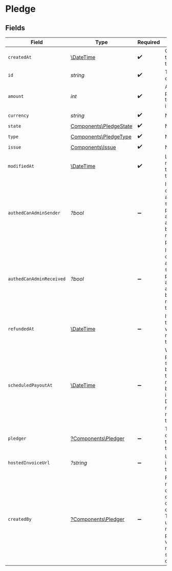 # Pledge


## Fields

| Field                                                                                                                                                       | Type                                                                                                                                                        | Required                                                                                                                                                    | Description                                                                                                                                                 |
| ----------------------------------------------------------------------------------------------------------------------------------------------------------- | ----------------------------------------------------------------------------------------------------------------------------------------------------------- | ----------------------------------------------------------------------------------------------------------------------------------------------------------- | ----------------------------------------------------------------------------------------------------------------------------------------------------------- |
| `createdAt`                                                                                                                                                 | [\DateTime](https://www.php.net/manual/en/class.datetime.php)                                                                                               | :heavy_check_mark:                                                                                                                                          | Creation timestamp of the object.                                                                                                                           |
| `id`                                                                                                                                                        | *string*                                                                                                                                                    | :heavy_check_mark:                                                                                                                                          | The ID of the object.                                                                                                                                       |
| `amount`                                                                                                                                                    | *int*                                                                                                                                                       | :heavy_check_mark:                                                                                                                                          | Amount pledged towards the issue                                                                                                                            |
| `currency`                                                                                                                                                  | *string*                                                                                                                                                    | :heavy_check_mark:                                                                                                                                          | N/A                                                                                                                                                         |
| `state`                                                                                                                                                     | [Components\PledgeState](../../Models/Components/PledgeState.md)                                                                                            | :heavy_check_mark:                                                                                                                                          | N/A                                                                                                                                                         |
| `type`                                                                                                                                                      | [Components\PledgeType](../../Models/Components/PledgeType.md)                                                                                              | :heavy_check_mark:                                                                                                                                          | N/A                                                                                                                                                         |
| `issue`                                                                                                                                                     | [Components\Issue](../../Models/Components/Issue.md)                                                                                                        | :heavy_check_mark:                                                                                                                                          | N/A                                                                                                                                                         |
| `modifiedAt`                                                                                                                                                | [\DateTime](https://www.php.net/manual/en/class.datetime.php)                                                                                               | :heavy_check_mark:                                                                                                                                          | Last modification timestamp of the object.                                                                                                                  |
| `authedCanAdminSender`                                                                                                                                      | *?bool*                                                                                                                                                     | :heavy_minus_sign:                                                                                                                                          | If the currently authenticated subject can perform admin actions on behalf of the maker of the peldge                                                       |
| `authedCanAdminReceived`                                                                                                                                    | *?bool*                                                                                                                                                     | :heavy_minus_sign:                                                                                                                                          | If the currently authenticated subject can perform admin actions on behalf of the receiver of the peldge                                                    |
| `refundedAt`                                                                                                                                                | [\DateTime](https://www.php.net/manual/en/class.datetime.php)                                                                                               | :heavy_minus_sign:                                                                                                                                          | If and when the pledge was refunded to the pledger                                                                                                          |
| `scheduledPayoutAt`                                                                                                                                         | [\DateTime](https://www.php.net/manual/en/class.datetime.php)                                                                                               | :heavy_minus_sign:                                                                                                                                          | When the payout is scheduled to be made to the maintainers behind the issue. Disputes must be made before this date.                                        |
| `pledger`                                                                                                                                                   | [?Components\Pledger](../../Models/Components/Pledger.md)                                                                                                   | :heavy_minus_sign:                                                                                                                                          | The user or organization that made this pledge                                                                                                              |
| `hostedInvoiceUrl`                                                                                                                                          | *?string*                                                                                                                                                   | :heavy_minus_sign:                                                                                                                                          | URL of invoice for this pledge                                                                                                                              |
| `createdBy`                                                                                                                                                 | [?Components\Pledger](../../Models/Components/Pledger.md)                                                                                                   | :heavy_minus_sign:                                                                                                                                          | For pledges made by an organization, or on behalf of an organization. This is the user that made the pledge. Only visible for members of said organization. |